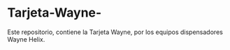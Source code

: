 # Tarjeta-Wayne-
Este repositorio, contiene la Tarjeta Wayne, por los equipos dispensadores Wayne Helix.
